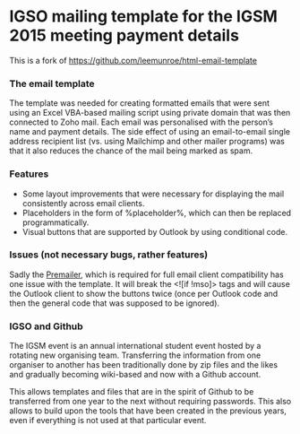 # IGSO mailing template for the IGSM 2015 meeting payment details
This is a fork of https://github.com/leemunroe/html-email-template

### The email template
The template was needed for creating formatted emails that were sent using an Excel VBA-based mailing script using private domain that was then connected to Zoho mail.
Each email was personalised with the person’s name and payment details. The side effect of using an email-to-email single address recipient list (vs. using Mailchimp and other mailer programs) was that it also reduces the chance of the mail being marked as spam. 

### Features
* Some layout improvements that were necessary for displaying the mail consistently across email clients.
* Placeholders in the form of %placeholder%, which can then be replaced programmatically.
* Visual buttons that are supported by Outlook by using conditional code.


### Issues (not necessary bugs, rather features)
Sadly the [Premailer](http://premailer.dialect.ca/), which is required for full email client compatibility has one issue with the template. It will break the  <![if !mso]> tags and will cause the Outlook client to show the buttons twice (once per Outlook code and then the general code that was supposed to be ignored).

### IGSO and Github
The IGSM event is an annual international student event hosted by a rotating new organising team. Transferring the information from one organiser to another has been traditionally done by zip files and the likes and gradually becoming wiki-based and now with a Github account.

This allows templates and files that are in the spirit of Github to be transferred from one year to the next without requiring passwords. This also allows to build upon the tools that have been created in the previous years, even if everything is not used at that particular event.
